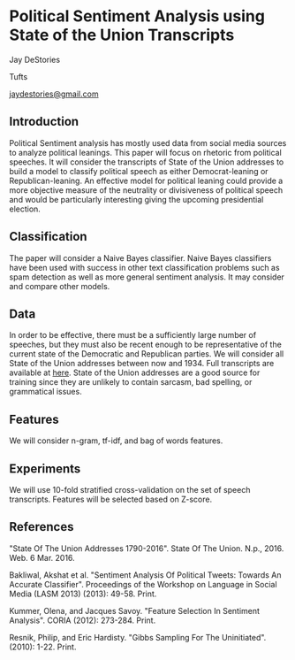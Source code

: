 # Political Sentiment Analysis using State of the Union Transcripts

Jay DeStories

Tufts

jaydestories@gmail.com

<h2>Introduction</h2>
Political Sentiment analysis has mostly used data from social media sources to analyze political leanings. This paper will focus on rhetoric from political speeches. It will consider the transcripts of State of the Union addresses to build a model to classify political speech as either Democrat-leaning or Republican-leaning. An effective model for political leaning could provide a more objective measure of the neutrality or divisiveness of political speech and would be particularly interesting giving the upcoming presidential election.
<h2>Classification</h2>
The paper will consider a Naive Bayes classifier. Naive Bayes classifiers have been used with success in other text classification problems such as spam detection as well as more general sentiment analysis. It may consider and compare other models.
<h2>Data</h2>
In order to be effective, there must be a sufficiently large number of speeches, but they must also be recent enough to be representative of the current state of the Democratic and Republican parties. We will consider all State of the Union addresses between now and 1934. Full transcripts are available at <a href='stateoftheunion.onetwothree.net/texts/index.html'>here</a>. State of the Union addresses are a good source for training since they are unlikely to contain sarcasm, bad spelling, or grammatical issues.
<h2>Features</h2>
We will consider n-gram, tf-idf, and bag of words features.
<h2>Experiments</h2>
We will use 10-fold stratified cross-validation on the set of speech transcripts. Features will be selected based on Z-score.
<h2>References</h2>

"State Of The Union Addresses 1790-2016". State Of The Union. N.p., 2016. Web. 6 Mar. 2016.

Bakliwal, Akshat et al. "Sentiment Analysis Of Political Tweets: Towards An Accurate Classifier". Proceedings of the Workshop on Language in Social Media (LASM 2013) (2013): 49-58. Print.

Kummer, Olena, and Jacques Savoy. "Feature Selection In Sentiment Analysis". CORIA (2012): 273-284. Print.

Resnik, Philip, and Eric Hardisty. "Gibbs Sampling For The Uninitiated". (2010): 1-22. Print.
